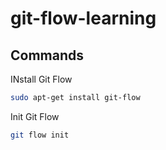 # git-flow-learning

## Commands

INstall Git Flow

```sh
sudo apt-get install git-flow
```

Init Git Flow

```sh
git flow init
```
